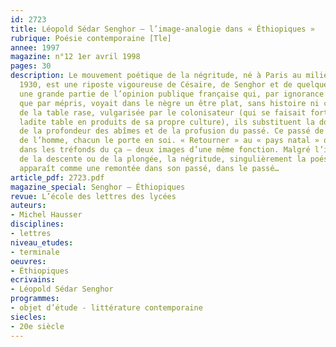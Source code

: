 ```yaml
---
id: 2723
title: Léopold Sédar Senghor – l’image-analogie dans « Éthiopiques »
rubrique: Poésie contemporaine [Tle]
annee: 1997
magazine: n°12 1er avril 1998
pages: 30
description: Le mouvement poétique de la négritude, né à Paris au milieu des années
  1930, est une riposte vigoureuse de Césaire, de Senghor et de quelques autres à
  une grande partie de l’opinion publique française qui, par ignorance plus encore
  que par mépris, voyait dans le nègre un être plat, sans histoire ni culture. À l’image
  de la table rase, vulgarisée par le colonisateur (qui se faisait fort d’approvisionner
  ladite table en produits de sa propre culture), ils substituent la double image
  de la profondeur des abîmes et de la profusion du passé. Ce passé de l’individu,
  de l’homme, chacun le porte en soi. « Retourner » au « pays natal » ou « descendre »
  dans les tréfonds du ça – deux images d’une même fonction. Malgré l’image fréquente
  de la descente ou de la plongée, la négritude, singulièrement la poésie de Senghor,
  apparaît comme une remontée dans son passé, dans le passé…
article_pdf: 2723.pdf
magazine_special: Senghor – Éthiopiques
revue: L’école des lettres des lycées
auteurs:
- Michel Hausser
disciplines:
- lettres
niveau_etudes:
- terminale
oeuvres:
- Éthiopiques
ecrivains:
- Léopold Sédar Senghor
programmes:
- objet d’étude - littérature contemporaine
siecles:
- 20e siècle
---
```

